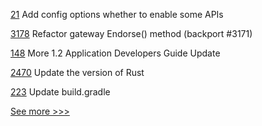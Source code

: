 
[21](https://github.com/hyperledger-labs/fabric-opssc/pull/21) Add config options whether to enable some APIs

[3178](https://github.com/hyperledger/fabric/pull/3178) Refactor gateway Endorse() method (backport #3171)

[148](https://github.com/hyperledger/sawtooth-docs/pull/148) More 1.2 Application Developers Guide Update

[2470](https://github.com/hyperledger/indy-sdk/pull/2470) Update the version of Rust

[223](https://github.com/hyperledger/fabric-chaincode-java/pull/223) Update build.gradle


[See more >>>](https://start-here.hyperledger.org/pull-requests)
